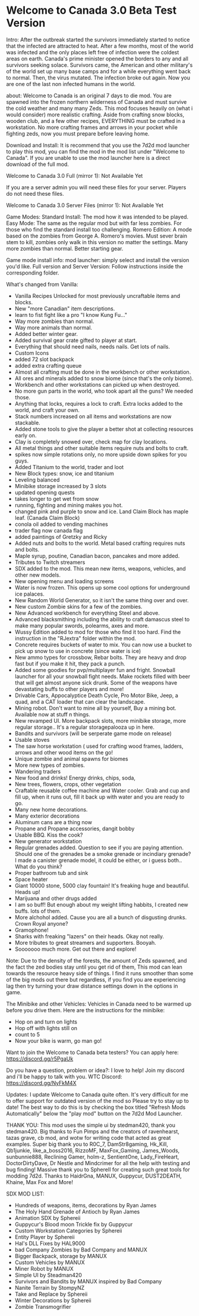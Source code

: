# Welcome to Canada 3.0 Beta Test Version
Intro: After the outbreak started the survivors immediately started to notice that the infected are attracted to heat. After a few months, most of the world was infected and the only places left free of infection were the coldest areas on earth. Canada's prime minister opened the borders to any and all survivors seeking solace. Survivors came, the American and other military's of the world set up many base camps and for a while everything went back to normal. Then, the virus mutated. The infection broke out again. Now you are one of the last non infected humans in the world. 

about: Welcome to Canada is an original 7 days to die mod. You are spawned into the frozen northern wilderness of Canada and must survive the cold weather and many many Zeds. This mod focuses heavily on (what i would consider) more realistic crafting. Aside from crafting snow blocks, wooden club, and a few other recipes, EVERYTHING must be crafted in a workstation. No more crafting frames and arrows in your pocket while fighting zeds, now you must prepare before leaving home.



Download and Install: It is recommend that you use the 7d2d mod launcher to play this mod, you can find the mod in the mod list under "Welcome to Canada". If you are unable to use the mod launcher here is a direct download of the full mod. 

Welcome to Canada 3.0 Full (mirror 1): Not Available Yet

If you are a server admin you will need these files for your server. Players do not need these files.

Welcome to Canada 3.0 Server Files (mirror 1): Not Available Yet


Game Modes: 
Standard Install: The mod how it was intended to be played.
Easy Mode: The same as the regular mod but with far less zombies. For those who find the standard install too challenging. 
Romero Edition: A mode based on the zombies from George A. Romero's movies. Must sever brain stem to kill, zombies only walk in this version no matter the settings. Many more zombies than normal. Better starting gear. 

Game mode install info: 
mod launcher: simply select and install the version you'd like.
Full version and Server Version: Follow instructions inside the corresponding folder.



What's changed from Vanilla: 
- Vanilla Recipes Unlocked for most previously uncraftable items and blocks. 
- New "more Canadian" item descriptions.
- learn to fist fight like a pro "I know Kung Fu..."
- Way more zombies than normal.
- Way more animals than normal.
- Added better winter gear.
- Added survival gear crate gifted to player at start.
- Everything that should need nails, needs nails. Get lots of nails. 
- Custom Icons
- added 72 slot backpack
- added extra crafting queue 
- Almost all crafting must be done in the workbench or other workstation.
- All ores and minerals added to snow biome (since that's the only biome).
- Workbench and other workstations can picked up when destroyed.
- No more gun parts in the world, who took apart all the guns? We needed those.
- Anything that locks, requires a lock to craft. Extra locks added to the world, and craft your own.
- Stack numbers increased on all items and workstations are now stackable.
- Added stone tools to give the player a better shot at collecting resources early on.
- Clay is completely snowed over, check map for clay locations.
- All metal things and other suitable items require nuts and bolts to craft. 
- spikes now simple rotations only, no more upside down spikes for you guys.
- Added Titanium to the world, trader and loot
- New Block types: snow, ice and titanium
- Leveling balanced
- Minibike storage increased by 3 slots
- updated opening quests
- takes longer to get wet from snow
- running, fighting and mining makes you hot.
- changed pink and purple to snow and ice. Land Claim Block has maple leaf. (Canada Claim Block)
- conola oil added to vending machines
- trader flag now canada flag
- added paintings of Gretzky and Ricky
- Added nuts and bolts to the world. Metal based crafting requires nuts and bolts.
- Maple syrup, poutine, Canadian bacon, pancakes and more added.
- Tributes to Twitch streamers
- SDX added to the mod. This mean new items, weapons, vehicles, and other new models.
- New opening menu and loading screens
- Water is now frozen. This opens up some cool options for underground ice palaces. 
- New Random World Generator, so it isn't the same thing over and over. 
- New custom Zombie skins for a few of the zombies. 
- New Advanced workbench for everything Steel and above. 
- Advanced blacksmithing including the ability to craft damascus steel to make many popular swords, polearms, axes and more. 
- Wussy Edition added to mod for those who find it too hard. Find the instruction in the "RJextra" folder within the mod. 
- Concrete requires buckets of water to mix. You can now use a bucket to pick up snow to use in concrete (since water is ice)
- New ammo types for crossbow, Rebar bolts. They are heavy and drop fast but if you make it hit, they pack a punch. 
- Added some goodies for pvp/multiplayer fun and fright. Snowball launcher for all your snowball fight needs. Make rockets filled with beer that will get almost anyone sick drunk. Some of the weapons have devastating buffs to other players and more!
- Drivable Cars, Appocalyptice Death Cycle, Pro Motor Bike, Jeep, a quad, and a CAT loader that can clear the landscape.
- Mining robot. Don't want to mine all by yourself, Buy a mining bot. Available now at stuff n things. 
- New revamped UI. More backpack slots, more minibike storage, more regular storage.. It's a regular storagepalooza up in here. 
- Bandits and survivors (will be serperate game mode on release)
- Usable stoves
- The saw horse workstation ( used for crafting wood frames, ladders, arrows and other wood items on the go! 
- Unique zombie and animal spawns for biomes
- More new types of zombies.
- Wandering traders
- New food and drinks! Energy drinks, chips, soda, 
- New trees, flowers, crops, other vegetation
- Craftable reusable coffee machine and Water cooler. Grab and cup and fill up, when it runs out, fill it back up with water and you are ready to go. 
- Many new home decorations. 
- Many exterior decorations
- Aluminum cans are a thing now
- Propane and Propane accessories, dangit bobby
- Usable BBQ. Kiss the cook?
- New generator workstation
- Regular grenades added. Question to see if you are paying attention. Should one of the grenades be a smoke grenade or incindiary grenade? I made a canister grenade model, it could be either, or i guess both.. What do you think?
- Proper bathroom tub and sink
- Space heater
- Giant 10000 stone, 5000 clay fountain! It's freaking huge and beautiful. Heads up! 
- Marijuana and other drugs added
- I am so buff! But enough about my weight lifting habbits, I created new buffs. lots of them.
- More alchohol added. Cause you are all a bunch of disgusting drunks. Crown Royal anyone?
- Gramophone! 
- Sharks with freaking "lazers" on their heads. Okay not really. 
- More tributes to great streamers and supporters. Booyah.
- Sooooooo much more. Get out there and explore! 

Note: Due to the density of the forests, the amount of Zeds spawned, and the fact the zed bodies stay until you get rid of them, This mod can lean towards the resource heavy side of things. I find it runs smoother than some of the big mods out there but regardless, if you find you are experiencing lag then try turning your draw distance settings down in the options in game.

The Minibike and other Vehicles: Vehicles in Canada need to be warmed up before you drive them. Here are the instructions for the minibike:
- Hop on and turn on lights
- Hop off with lights still on
- count to 5
- Now your bike is warm, go man go! 


Want to join the Welcome to Canada beta testers? You can apply here: https://discord.gg/r5PgaUk


Do you have a question, problem or idea?: I love to help! Join my discord and i'll be happy to talk with you. WTC Discord: https://discord.gg/NyFkM4X



Updates: I update Welcome to Canada quite often. It's very difficult for me to offer support for outdated version of the mod so Please try to stay up to date! The best way to do this is by checking the box titled "Refresh Mods Automatically" below the "play mod" button on the 7d2d Mod Launcher. 


THANK YOU: This mod uses the simple ui by stedman420, thank you stedman420. Big thanks to Fun Pimps and the creators of ravenhearst, tazas grave, cb mod, and wotw for writing code that acted as great examples. Super big thank you to R0C_7, DamStr8gaming, Hk_Kill, Qb1junkie, like_a_boss2016, RizzoMF, MaxFox_Gaming, James_Woods, sunbunnie888, Reclining Gamer, holm-z, SentientOne, Lady_FireHeart, DoctorDirtyDave, Dr Nestle and Mindcrimer for all the help with testing and bug finding! Massive thank you to SphereII for creating such great tools for modding 7d2d. Thanks to HaidrGna, MANUX, Guppycur, DUST2DEATH, Khaine, Max Fox and More!

SDX MOD LIST:
- Hundreds of weapons, items, decorations by Ryan James
- The Holy Hand Grenade of Antioch by Ryan James
- Animation SDX by Sphereii
- Guppycur's Blood moon Trickle fix by Guppycur
- Custom Workstation Categories by Sphereii
- Entity Player by Sphereii
- Hal's DLL Fixes by HAL9000
- bad Company Zombies by Bad Company and MANUX
- Bigger Backpack, storage by MANUX
- Custom Vehicles by MANUX
- Miner Robot by MANUX
- Simple UI by Steadman420
- Survivors and Bandits by MANUX inspired by Bad Company
- Nanite Terrain by StompyNZ
- Take and Replace by Sphereii
- Winter Decorations by Sphereii
- Zombie Transmogrifier